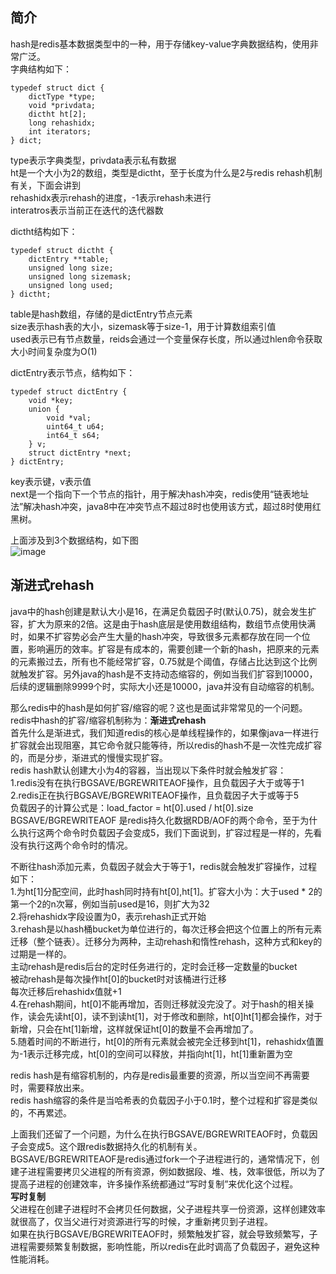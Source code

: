 ## 简介  
hash是redis基本数据类型中的一种，用于存储key-value字典数据结构，使用非常广泛。    
字典结构如下：
```
typedef struct dict { 
    dictType *type;  
    void *privdata;  
    dictht ht[2];    
    long rehashidx;   
    int iterators;   
} dict;
```
type表示字典类型，privdata表示私有数据    
ht是一个大小为2的数组，类型是dictht，至于长度为什么是2与redis rehash机制有关，下面会讲到   
rehashidx表示rehash的进度，-1表示rehash未进行   
interatros表示当前正在迭代的迭代器数   

dictht结构如下： 
```
typedef struct dictht { 
    dictEntry **table;   
    unsigned long size;  
    unsigned long sizemask; 
    unsigned long used;  
} dictht; 
```   
table是hash数组，存储的是dictEntry节点元素    
size表示hash表的大小，sizemask等于size-1，用于计算数组索引值     
used表示已有节点数量，reids会通过一个变量保存长度，所以通过hlen命令获取大小时间复杂度为O(1)       

dictEntry表示节点，结构如下：
```
typedef struct dictEntry {
    void *key;
    union {
        void *val;
        uint64_t u64;
        int64_t s64;
    } v;
    struct dictEntry *next;
} dictEntry;
```
key表示键，v表示值     
next是一个指向下一个节点的指针，用于解决hash冲突，redis使用“链表地址法”解决hash冲突，java8中在冲突节点不超过8时也使用该方式，超过8时使用红黑树。    

上面涉及到3个数据结构，如下图    
![image](https://github.com/jmilktea/jmilktea/blob/master/redis/images/hash-1.png)    

## 渐进式rehash     
java中的hash创建是默认大小是16，在满足负载因子时(默认0.75)，就会发生扩容，扩大为原来的2倍。这是由于hash底层是使用数组结构，数组节点使用快满时，如果不扩容势必会产生大量的hash冲突，导致很多元素都存放在同一个位置，影响遍历的效率。扩容是有成本的，需要创建一个新的hash，把原来的元素的元素搬过去，所有也不能经常扩容，0.75就是个阈值，存储占比达到这个比例就触发扩容。另外java的hash是不支持动态缩容的，例如当我们扩容到10000，后续的逻辑删除9999个时，实际大小还是10000，java并没有自动缩容的机制。    

那么redis中的hash是如何扩容/缩容的呢？这也是面试非常常见的一个问题。   
redis中hash的扩容/缩容机制称为：**渐进式rehash**  
首先什么是渐进式，我们知道redis的核心是单线程操作的，如果像java一样进行扩容就会出现阻塞，其它命令就只能等待，所以redis的hash不是一次性完成扩容的，而是分步，渐进式的慢慢实现扩容。    
redis hash默认创建大小为4的容器，当出现以下条件时就会触发扩容：  
1.redis没有在执行BGSAVE/BGREWRITEAOF操作，且负载因子大于或等于1  
2.redis正在执行BGSAVE/BGREWRITEAOF操作，且负载因子大于或等于5   
负载因子的计算公式是：load_factor = ht[0].used / ht[0].size   
BGSAVE/BGREWRITEAOF 是redis持久化数据RDB/AOF的两个命令，至于为什么执行这两个命令时负载因子会变成5，我们下面说到，扩容过程是一样的，先看没有执行这两个命令时的情况。  

不断往hash添加元素，负载因子就会大于等于1，redis就会触发扩容操作，过程如下：   
1.为ht[1]分配空间，此时hash同时持有ht[0],ht[1]。扩容大小为：大于used * 2的第一个2的n次幂，例如当前used是16，则扩大为32    
2.将rehashidx字段设置为0，表示rehash正式开始   
3.rehash是以hash桶bucket为单位进行的，每次迁移会把这个位置上的所有元素迁移（整个链表）。迁移分为两种，主动rehash和惰性rehash，这种方式和key的过期是一样的。   
主动rehash是redis后台的定时任务进行的，定时会迁移一定数量的bucket   
被动rehash是每次操作ht[0]的bucket时对该桶进行迁移    
每次迁移后rehashidx值就+1   
4.在rehash期间，ht[0]不能再增加，否则迁移就没完没了。对于hash的相关操作，读会先读ht[0]，读不到读ht[1]，对于修改和删除，ht[0]ht[1]都会操作，对于新增，只会在ht[1]新增，这样就保证ht[0]的数量不会再增加了。  
5.随着时间的不断进行，ht[0]的所有元素就会被完全迁移到ht[1]，rehashidx值置为-1表示迁移完成，ht[0]的空间可以释放，并指向ht[1]，ht[1]重新置为空     

redis hash是有缩容机制的，内存是redis最重要的资源，所以当空间不再需要时，需要释放出来。  
redis hash缩容的条件是当哈希表的负载因子小于0.1时，整个过程和扩容是类似的，不再累述。   

上面我们还留了一个问题，为什么在执行BGSAVE/BGREWRITEAOF时，负载因子会变成5。这个跟redis数据持久化的机制有关。   
BGSAVE/BGREWRITEAOF是redis通过fork一个子进程进行的，通常情况下，创建子进程需要拷贝父进程的所有资源，例如数据段、堆、栈，效率很低，所以为了提高子进程的创建效率，许多操作系统都通过“写时复制”来优化这个过程。  
**写时复制**  
父进程在创建子进程时不会拷贝任何数据，父子进程共享一份资源，这样创建效率就很高了，仅当父进行对资源进行写的时候，才重新拷贝到子进程。   
如果在执行BGSAVE/BGREWRITEAOF时，频繁触发扩容，就会导致频繁写，子进程需要频繁复制数据，影响性能，所以redis在此时调高了负载因子，避免这种性能消耗。   




